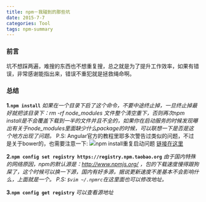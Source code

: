 ```yaml
---
title: npm－我碰到的那些坑
date: 2015-7-7
categories: Tool
tags: npm-summary
---
```


### 前言
坑不想踩两遍，难搜的东西也不想重复搜，总之就是为了提升工作效率，如果有错误，非常感谢能指出来，错误不重犯就是拯救绳命啊。

### 总结
**1.`npm install`**
*如果在一个目录下启了这个命令，不要中途终止掉，一旦终止掉最好就把该目录下：rm -rf node_modules 文件整个清空重下，否则再次npm install是不会覆盖下载到一半的文件并且不全的，如果你在启动服务的时候发现曝出有关于node_modules里面缺少什么package的时候，可以联想一下是否是这个地方出现了问题。*
P.S: Angular官方的教程里耶多次警告过类似的问题，不过是关于bower的，也需要注意一下:
![npm install重复启动问题](http://7xja3v.com1.z0.glb.clouddn.com/npm1.png)
[链接在这里](https://docs.angularjs.org/tutorial/step_11)

**2.`npm config set registry https://registry.npm.taobao.org`**
*由于国内特殊的网络原因，npm的默认源是：http://www.npmjs.org/ ，包的下载速度慢得跟狗屎了，这个时候可以换一下源，国内有好多源，据说更新速度不差基本不会影响什么，上面就是一个。
P.S: `$vim ~/.npmrc`在这里面也可以修改地址。*

**3.`npm config get registry`**
*可以查看源地址*
